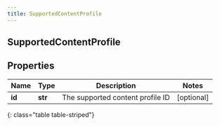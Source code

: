 ```yaml
---
title: SupportedContentProfile
---
```

## SupportedContentProfile

## Properties

|Name | Type | Description | Notes|
|------------ | ------------- | ------------- | -------------|
| **id** | **str** | The supported content profile ID | [optional] |
{: class="table table-striped"}


